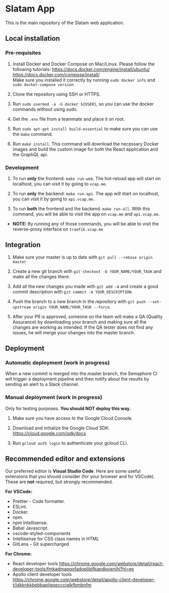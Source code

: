 # Slatam App
This is the main repository of the Slatam web application.


## Local installation

### Pre-requisites
1. Install Docker and Docker Compose on Mac/Linux. Please follow the following tutorials: https://docs.docker.com/engine/install/ubuntu/ <br /> https://docs.docker.com/compose/install/ <br /> Make sure you installed it correctly by running `sudo docker info` and `sudo docker-compose version`

2. Clone the repository using SSH or HTTPS.

3. Run `sudo usermod -a -G docker ${USER}`, so you can use the docker commands without using sudo.

4. Get the `.env` file from a teammate and place it on root.

5. Run `sudo apt-get install build-essential` to make sure you can use the `make` command.

6. Run `make install`. This command will download the necessary Docker images and build the custom image for both the React application and the GraphQL api.

### Development

1. To run **only** the frontend: `make run-web`. The hot-reload app will start on localhost, you can visit it by going to `vcap.me`.

2. To run **only** the backend: `make run-api`. The app will start on localhost, you can visit it by going to `api.vcap.me`.

3. To run **both** the frontend and the backend: `make run-all`. With this command, you will be able to visit the app on `vcap.me` and `api.vcap.me`.

* **NOTE:** By running any of those commands, you will be able to visit the reverse-proxy interface on `traefik.vcap.me`

## Integration
1. Make sure your master is up to date with `git pull --rebase origin master`

2. Create a new git branch with `git checkout -b YOUR_NAME/YOUR_TASK` and make all the changes there.

3. Add all the new changes you made with `git add -A` and create a good commit description with `git commit -m YOUR_DESCRIPTION`.

4. Push the branch to a new branch in the repository with `git push --set-upstream origin YOUR_NAME/YOUR_TASK --force`.

5. After your PR is approved, someone on the team will make a QA (Quality Assurance) by downloading your branch and making sure all the changes are working as intended. If the QA tester does not find any issues, he will merge your changes into the master branch.

## Deployment

### Automatic deployment (work in progress)

When a new commit is merged into the master branch, the Semaphore CI will trigger a deployment pipeline and then notify about the results by sending an alert to a Slack channel.

### Manual deployment (work in progress)

Only for testing purposes. **You should NOT deploy this way.**

1. Make sure you have access to the Google Cloud Console.

2. Download and initialize the Google Cloud SDK: https://cloud.google.com/sdk/docs

3. Run `gcloud auth login` to authenticate your gcloud CLI.

## Recommended editor and extensions

Our preferred editor is **Visual Studio Code**. Here are some useful extensions that you should consider (for your browser and for VSCode). These are **not** required, but strongly recommended.

**For VSCode:**

- Prettier - Code formatter.
- ESLint.
- Docker.
- npm.
- npm Intellisense.
- Babel Javascript.
- vscode-styled-components
- Intellisense for CSS class names in HTML
- GitLens - Git supercharged

**For Chrome:**

- React developer tools https://chrome.google.com/webstore/detail/react-developer-tools/fmkadmapgofadopljbjfkapdkoienihi?hl=es
- Apollo client developer tools https://chrome.google.com/webstore/detail/apollo-client-developer-t/jdkknkkbebbapilgoeccciglkfbmbnfm
